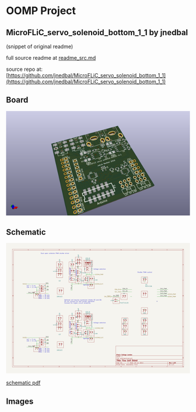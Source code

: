 # OOMP Project  
## MicroFLiC_servo_solenoid_bottom_1_1  by jnedbal  
  
(snippet of original readme)  
  
  
  full source readme at [readme_src.md](readme_src.md)  
  
source repo at: [https://github.com/jnedbal/MicroFLiC_servo_solenoid_bottom_1_1](https://github.com/jnedbal/MicroFLiC_servo_solenoid_bottom_1_1)  
## Board  
  
[![working_3d.png](working_3d_600.png)](working_3d.png)  
## Schematic  
  
[![working_schematic.png](working_schematic_600.png)](working_schematic.png)  
  
[schematic pdf](working_schematic.pdf)  
## Images  
